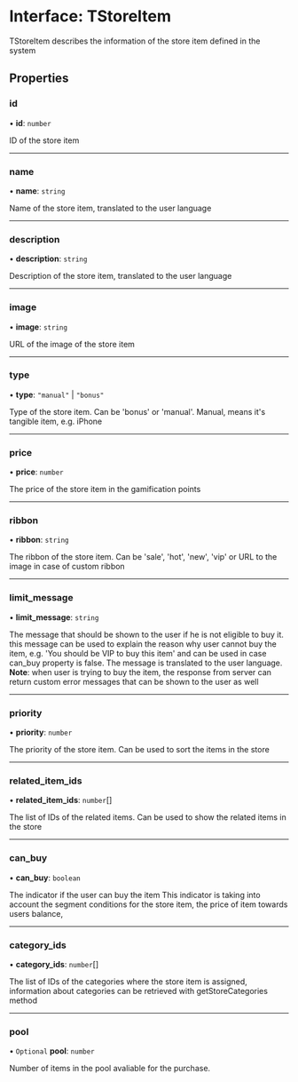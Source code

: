 # Interface: TStoreItem

TStoreItem describes the information of the store item defined in the system

## Properties

### id

• **id**: `number`

ID of the store item

___

### name

• **name**: `string`

Name of the store item, translated to the user language

___

### description

• **description**: `string`

Description of the store item, translated to the user language

___

### image

• **image**: `string`

URL of the image of the store item

___

### type

• **type**: ``"manual"`` \| ``"bonus"``

Type of the store item. Can be 'bonus' or 'manual'. Manual, means it's tangible item, e.g. iPhone

___

### price

• **price**: `number`

The price of the store item in the gamification points

___

### ribbon

• **ribbon**: `string`

The ribbon of the store item. Can be 'sale', 'hot', 'new', 'vip' or URL to the image in case of custom ribbon

___

### limit\_message

• **limit\_message**: `string`

The message that should be shown to the user if he is not eligible to buy it. this message can be used to explain the reason why user cannot buy the item, e.g. 'You should be VIP to buy this item' and can be used in case can_buy property is false.
   The message is translated to the user language.
   **Note**: when user is trying to buy the item, the response from server can return custom error messages that can be shown to the user as well

___

### priority

• **priority**: `number`

The priority of the store item. Can be used to sort the items in the store

___

### related\_item\_ids

• **related\_item\_ids**: `number`[]

The list of IDs of the related items. Can be used to show the related items in the store

___

### can\_buy

• **can\_buy**: `boolean`

The indicator if the user can buy the item
 This indicator is taking into account the segment conditions for the store item, the price of item towards users balance,

___

### category\_ids

• **category\_ids**: `number`[]

The list of IDs of the categories where the store item is assigned, information about categories can be retrieved with getStoreCategories method

___

### pool

• `Optional` **pool**: `number`

Number of items in the pool avaliable for the purchase.
